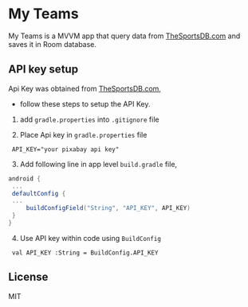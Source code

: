 # My Teams

My Teams is a MVVM app that query data from [TheSportsDB.com](https://www.thesportsdb.com/) and saves it in Room database.

## API key setup

Api Key was obtained from [TheSportsDB.com](https://www.thesportsdb.com/api.php),

- follow these steps to setup the API Key.


1. add `gradle.properties` into `.gitignore` file

2. Place Api key in `gradle.properties` file

  ```
   API_KEY="your pixabay api key"
  ```

3. Add following line in app level `build.gradle` file,

  ```gradle
  android {
   ...
   defaultConfig {
   ...
       buildConfigField("String", "API_KEY", API_KEY)
   }
  }
  ```

4. Use API key within code using `BuildConfig`

  ```
   val API_KEY :String = BuildConfig.API_KEY
  ```

## License


MIT